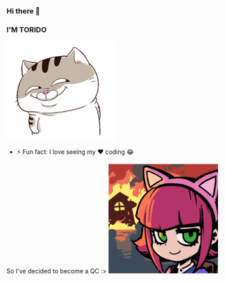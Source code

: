 ### Hi there 👋

<!--
**ToridoHikki/ToridoHikki** is a ✨ _special_ ✨ repository because its `README.md` (this file) appears on your GitHub profile.

Here are some ideas to get you started:

- 🔭 I’m currently working on ...
- 🌱 I’m currently learning ...
- 👯 I’m looking to collaborate on ...
- 🤔 I’m looking for help with ...
- 💬 Ask me about ...
- 📫 How to reach me: ...
- 😄 Pronouns: ...
- ⚡ Fun fact: ...
-->
### I'M TORIDO
<img src="https://github.com/ToridoHikki/ToridoHikki/raw/master/p_cat_hentai.gif" style="width: 50%; height: 50%"/>
<!-- ![](https://github.com/ToridoHikki/ToridoHikki/raw/master/p_cat_hentai.gif) -->

- ⚡ Fun fact: I love seeing my ❤️ coding 😂

So I've decided to become a QC :>
<img src="https://github.com/ToridoHikki/ToridoHikki/blob/master/annie.jpeg" style="width: 50%; height: 50%"/>
<!--![](https://github.com/ToridoHikki/ToridoHikki/blob/master/annie.jpeg)-->

